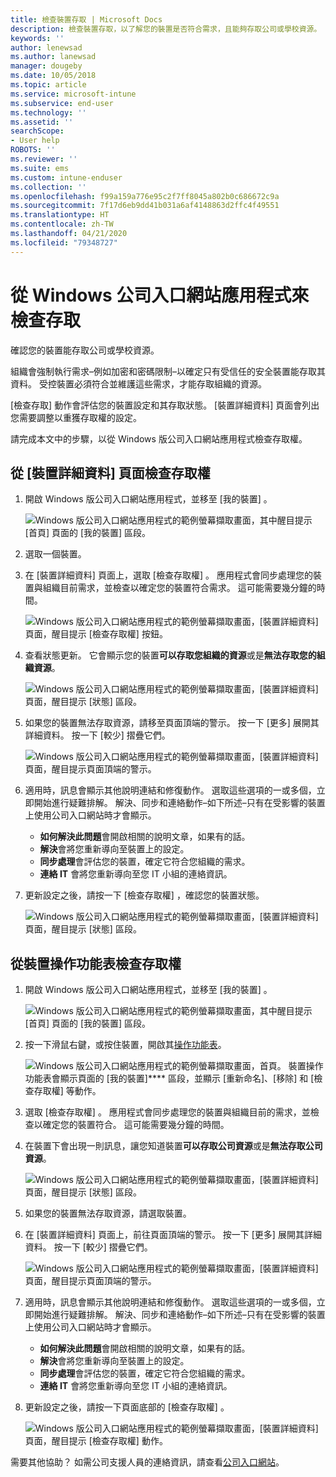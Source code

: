 ```yaml
---
title: 檢查裝置存取 | Microsoft Docs
description: 檢查裝置存取，以了解您的裝置是否符合需求，且能夠存取公司或學校資源。
keywords: ''
author: lenewsad
ms.author: lanewsad
manager: dougeby
ms.date: 10/05/2018
ms.topic: article
ms.service: microsoft-intune
ms.subservice: end-user
ms.technology: ''
ms.assetid: ''
searchScope:
- User help
ROBOTS: ''
ms.reviewer: ''
ms.suite: ems
ms.custom: intune-enduser
ms.collection: ''
ms.openlocfilehash: f99a159a776e95c2f7ff8045a802b0c686672c9a
ms.sourcegitcommit: 7f17d6eb9dd41b031a6af4148863d2ffc4f49551
ms.translationtype: HT
ms.contentlocale: zh-TW
ms.lasthandoff: 04/21/2020
ms.locfileid: "79348727"
---
```

# <a name="check-access-from-company-portal-app-for-windows"></a>從 Windows 公司入口網站應用程式來檢查存取

確認您的裝置能存取公司或學校資源。 

組織會強制執行需求&ndash;例如加密和密碼限制&ndash;以確定只有受信任的安全裝置能存取其資料。 受控裝置必須符合並維護這些需求，才能存取組織的資源。

[檢查存取]  動作會評估您的裝置設定和其存取狀態。 [裝置詳細資料]  頁面會列出您需要調整以重獲存取權的設定。 

請完成本文中的步驟，以從 Windows 版公司入口網站應用程式檢查存取權。  

## <a name="check-access-from-device-details-page"></a>從 [裝置詳細資料] 頁面檢查存取權  
1. 開啟 Windows 版公司入口網站應用程式，並移至 [我的裝置]  。  

    ![Windows 版公司入口網站應用程式的範例螢幕擷取畫面，其中醒目提示 [首頁] 頁面的 [我的裝置] 區段。](./media/1809_CheckAccess_Context_Select_Device.png)  
2. 選取一個裝置。  
3. 在 [裝置詳細資料]  頁面上，選取 [檢查存取權]  。 應用程式會同步處理您的裝置與組織目前需求，並檢查以確定您的裝置符合需求。 這可能需要幾分鐘的時間。  

    ![Windows 版公司入口網站應用程式的範例螢幕擷取畫面，[裝置詳細資料] 頁面，醒目提示 [檢查存取權] 按鈕。](./media/1809_CheckAccess_Checking_Status.png) 

4. 查看狀態更新。 它會顯示您的裝置**可以存取您組織的資源**或是**無法存取您的組織資源**。  

   ![Windows 版公司入口網站應用程式的範例螢幕擷取畫面，[裝置詳細資料] 頁面，醒目提示 [狀態] 區段。](./media/1809_CheckAccess_Device_details_status1.png)  
   
5. 如果您的裝置無法存取資源，請移至頁面頂端的警示。 按一下 [更多]  展開其詳細資料。 按一下 [較少]  摺疊它們。  

    ![Windows 版公司入口網站應用程式的範例螢幕擷取畫面，[裝置詳細資料] 頁面，醒目提示頁面頂端的警示。](./media/1809_CheckAccess_Device_details_alert1.png)  

6. 適用時，訊息會顯示其他說明連結和修復動作。 選取這些選項的一或多個，立即開始進行疑難排解。 解決、同步和連絡動作&ndash;如下所述&ndash;只有在受影響的裝置上使用公司入口網站時才會顯示。  

     * **如何解決此問題**會開啟相關的說明文章，如果有的話。  
     * **解決**會將您重新導向至裝置上的設定。  
     * **同步處理**會評估您的裝置，確定它符合您組織的需求。  
     * **連絡 IT** 會將您重新導向至您 IT 小組的連絡資訊。   
 
6. 更新設定之後，請按一下 [檢查存取權]  ，確認您的裝置狀態。  

    ![Windows 版公司入口網站應用程式的範例螢幕擷取畫面，[裝置詳細資料] 頁面，醒目提示 [狀態] 區段。](./media/1809_CheckAccess_Device_details_status1.png)  

## <a name="check-access-from-device-context-menu"></a>從裝置操作功能表檢查存取權  
1. 開啟 Windows 版公司入口網站應用程式，並移至 [我的裝置]  。  

    ![Windows 版公司入口網站應用程式的範例螢幕擷取畫面，其中醒目提示 [首頁] 頁面的 [我的裝置] 區段。](./media/1809_CheckAccess_Context_Select_Device.png)  

2. 按一下滑鼠右鍵，或按住裝置，開啟其[操作功能表](https://docs.microsoft.com//windows/uwp/design/controls-and-patterns/menus)。  

    ![Windows 版公司入口網站應用程式的範例螢幕擷取畫面，首頁。 裝置操作功能表會顯示頁面的 [我的裝置]**** 區段，並顯示 [重新命名]、[移除] 和 [檢查存取權] 等動作。](./media/1809_DeviceContextMenu_Windows_CP.png)  
3. 選取 [檢查存取權]  。 應用程式會同步處理您的裝置與組織目前的需求，並檢查以確定您的裝置符合。 這可能需要幾分鐘的時間。  
 
4. 在裝置下會出現一則訊息，讓您知道裝置**可以存取公司資源**或是**無法存取公司資源**。 

    ![Windows 版公司入口網站應用程式的範例螢幕擷取畫面，[裝置詳細資料] 頁面，醒目提示 [狀態] 區段。](./media/1809_CheckAccess_Context_Menu_Alert2.png) 

5. 如果您的裝置無法存取資源，請選取裝置。  
6. 在 [裝置詳細資料]  頁面上，前往頁面頂端的警示。 按一下 [更多]  展開其詳細資料。 按一下 [較少]  摺疊它們。  

    ![Windows 版公司入口網站應用程式的範例螢幕擷取畫面，[裝置詳細資料] 頁面，醒目提示頁面頂端的警示。](./media/1809_CheckAccess_Device_details_alert1.png)  

6. 適用時，訊息會顯示其他說明連結和修復動作。 選取這些選項的一或多個，立即開始進行疑難排解。 解決、同步和連絡動作&ndash;如下所述&ndash;只有在受影響的裝置上使用公司入口網站時才會顯示。  

     * **如何解決此問題**會開啟相關的說明文章，如果有的話。  
     * **解決**會將您重新導向至裝置上的設定。  
     * **同步處理**會評估您的裝置，確定它符合您組織的需求。  
     * **連絡 IT** 會將您重新導向至您 IT 小組的連絡資訊。    

7. 更新設定之後，請按一下頁面底部的 [檢查存取權]  。  

    ![Windows 版公司入口網站應用程式的範例螢幕擷取畫面，[裝置詳細資料] 頁面，醒目提示 [檢查存取權] 動作。](./media/1809_CheckAccess_Device_details_button.png) 


需要其他協助？ 如需公司支援人員的連絡資訊，請查看[公司入口網站](https://go.microsoft.com/fwlink/?linkid=2010980)。
